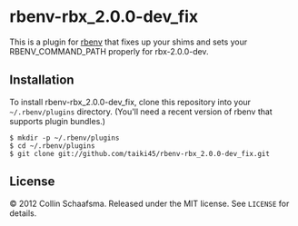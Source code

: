 # rbenv-rbx_2.0.0-dev_fix

This is a plugin for [rbenv](https://github.com/sstephenson/rbenv)
that fixes up your shims and sets your RBENV_COMMAND_PATH properly for rbx-2.0.0-dev.

## Installation

To install rbenv-rbx_2.0.0-dev_fix, clone this repository into your
`~/.rbenv/plugins` directory. (You'll need a recent version of rbenv
that supports plugin bundles.)

    $ mkdir -p ~/.rbenv/plugins
    $ cd ~/.rbenv/plugins
    $ git clone git://github.com/taiki45/rbenv-rbx_2.0.0-dev_fix.git

## License

&copy; 2012 Collin Schaafsma. Released under the MIT license. See
`LICENSE` for details.
